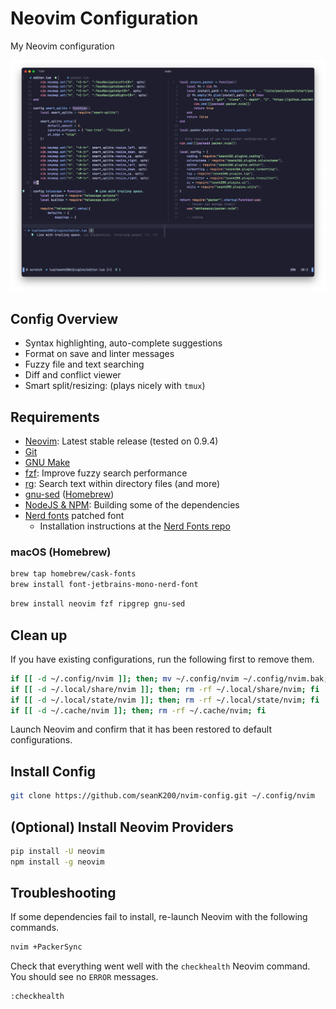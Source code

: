 # Neovim Configuration

My Neovim configuration

![screenshot](screenshot.png)

## Config Overview

- Syntax highlighting, auto-complete suggestions
- Format on save and linter messages
- Fuzzy file and text searching
- Diff and conflict viewer
- Smart split/resizing: (plays nicely with `tmux`)

## Requirements

- [Neovim](https://neovim.io): Latest stable release (tested on 0.9.4)
- [Git](https://git-scm.com)
- [GNU Make](https://www.gnu.org/software/make/)
- [fzf](https://github.com/junegunn/fzf#installation): Improve fuzzy search performance
- [rg](https://github.com/BurntSushi/ripgrep#installation): Search text within directory files (and more)
- [gnu-sed](https://www.gnu.org/software/sed/) ([Homebrew](https://formulae.brew.sh/formula/gnu-sed))
- [NodeJS & NPM](https://nodejs.org): Building some of the dependencies
- [Nerd fonts](https://www.nerdfonts.com) patched font
    - Installation instructions at the [Nerd Fonts repo](https://github.com/ryanoasis/nerd-fonts)

### macOS (Homebrew)

```bash
brew tap homebrew/cask-fonts
brew install font-jetbrains-mono-nerd-font
```

```bash
brew install neovim fzf ripgrep gnu-sed
```

## Clean up

If you have existing configurations, run the following first to remove them.

```bash
if [[ -d ~/.config/nvim ]]; then; mv ~/.config/nvim ~/.config/nvim.bak; fi
if [[ -d ~/.local/share/nvim ]]; then; rm -rf ~/.local/share/nvim; fi
if [[ -d ~/.local/state/nvim ]]; then; rm -rf ~/.local/state/nvim; fi
if [[ -d ~/.cache/nvim ]]; then; rm -rf ~/.cache/nvim; fi
```

Launch Neovim and confirm that it has been restored to default configurations.

## Install Config

```bash
git clone https://github.com/seanK200/nvim-config.git ~/.config/nvim
```

## (Optional) Install Neovim Providers

```bash
pip install -U neovim
npm install -g neovim
```

## Troubleshooting

If some dependencies fail to install, re-launch Neovim with the following commands.

```bash
nvim +PackerSync
```

Check that everything went well with the `checkhealth` Neovim command. You should see no `ERROR` messages.

```vim
:checkhealth
```

